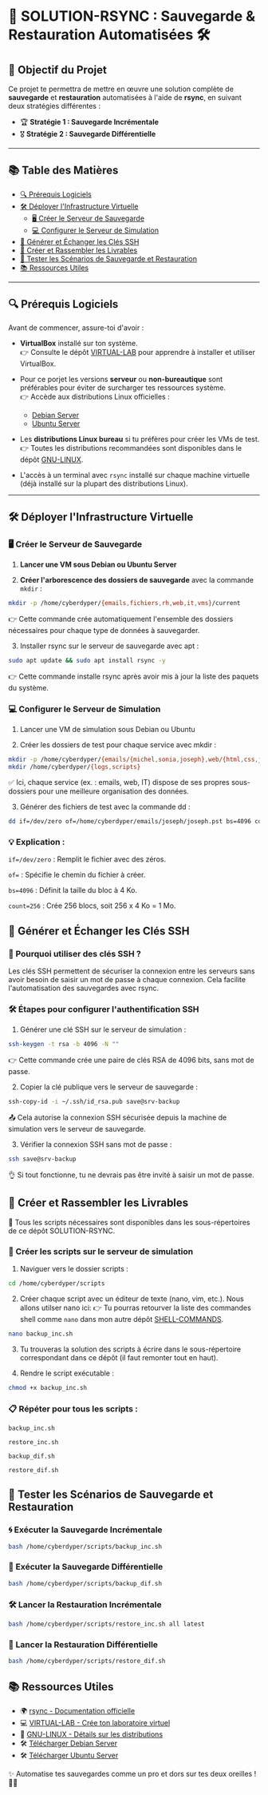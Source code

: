 # 🚀 **SOLUTION-RSYNC : Sauvegarde & Restauration Automatisées** 🛠️

## 🎯 **Objectif du Projet**
Ce projet te permettra de mettre en œuvre une solution complète de **sauvegarde** et **restauration** automatisées à l'aide de **rsync**, en suivant deux stratégies différentes :

- 🏆 **Stratégie 1 : Sauvegarde Incrémentale**
- 🎖️ **Stratégie 2 : Sauvegarde Différentielle**

---

## 📚 **Table des Matières**

- [🔍 Prérequis Logiciels](#-prérequis-logiciels)
- [🛠️ Déployer l'Infrastructure Virtuelle](#️-déployer-linfrastructure-virtuelle)
  - [🖥️ Créer le Serveur de Sauvegarde](#-créer-le-serveur-de-sauvegarde)
  - [💻 Configurer le Serveur de Simulation](#-configurer-le-serveur-de-simulation)
- [🔐 Générer et Échanger les Clés SSH](#-générer-et-échanger-les-clés-ssh)
- [📜 Créer et Rassembler les Livrables](#-créer-et-rassembler-les-livrables)
- [🧪 Tester les Scénarios de Sauvegarde et Restauration](#-tester-les-scénarios-de-sauvegarde-et-restauration)
- [📚 Ressources Utiles](#-ressources-utiles)

---

## 🔍 **Prérequis Logiciels**

Avant de commencer, assure-toi d'avoir :

- **VirtualBox** installé sur ton système.  
  👉 Consulte le dépôt [VIRTUAL-LAB](https://github.com/cyber-dyper/VIRTUAL-LAB) pour apprendre à installer et utiliser VirtualBox.

- Pour ce porjet les versions **serveur** ou **non-bureautique** sont préférables pour éviter de surcharger tes ressources système.  
  👉 Accède aux distributions Linux officielles :  
  - [Debian Server](https://www.debian.org/distrib)  
  - [Ubuntu Server](https://ubuntu.com/download/server)
 
- Les **distributions Linux bureau** si tu préfères pour créer les VMs de test.  
  👉 Toutes les distributions recommandées sont disponibles dans le dépôt [GNU-LINUX](https://github.com/cyber-dyper/GNU-LINUX).

  
- L'accès à un terminal avec `rsync` installé sur chaque machine virtuelle (déjà installé sur la plupart des distributions Linux).

---

## 🛠️ **Déployer l'Infrastructure Virtuelle**

### 🖥️ **Créer le Serveur de Sauvegarde**

1. **Lancer une VM sous Debian ou Ubuntu Server**  

2. **Créer l'arborescence des dossiers de sauvegarde** avec la commande `mkdir` :

```bash
mkdir -p /home/cyberdyper/{emails,fichiers,rh,web,it,vms}/current
```

👉 Cette commande crée automatiquement l'ensemble des dossiers nécessaires pour chaque type de données à sauvegarder.

3. Installer rsync sur le serveur de sauvegarde avec apt :
```bash
sudo apt update && sudo apt install rsync -y
```

👉 Cette commande installe rsync après avoir mis à jour la liste des paquets du système.


### 💻 Configurer le Serveur de Simulation

1. Lancer une VM de simulation sous Debian ou Ubuntu

2. Créer les dossiers de test pour chaque service avec mkdir :
```bash
mkdir -p /home/cyberdyper/{emails/{michel,sonia,joseph},web/{html,css,js,image},it/{client,finance,marketing},fichiers/{ppt,pdf,txt},rh/{bulletins,contrats,conges}}
mkdir /home/cyberdyper/{logs,scripts}
```

✅ Ici, chaque service (ex. : emails, web, IT) dispose de ses propres sous-dossiers pour une meilleure organisation des données.

3. Générer des fichiers de test avec la commande dd :
```bash
dd if=/dev/zero of=/home/cyberdyper/emails/joseph/joseph.pst bs=4096 count=256
```

### 💡 Explication :

`if=/dev/zero` : Remplit le fichier avec des zéros.

`of=` : Spécifie le chemin du fichier à créer.

`bs=4096` : Définit la taille du bloc à 4 Ko.

`count=256` : Crée 256 blocs, soit 256 x 4 Ko = 1 Mo.

## 🔐 Générer et Échanger les Clés SSH

### 🔑 Pourquoi utiliser des clés SSH ?

Les clés SSH permettent de sécuriser la connexion entre les serveurs sans avoir besoin de saisir un mot de passe à chaque connexion.
Cela facilite l'automatisation des sauvegardes avec rsync.

### 🛠️ Étapes pour configurer l'authentification SSH

1. Générer une clé SSH sur le serveur de simulation :
```bash
ssh-keygen -t rsa -b 4096 -N ""
```

👉 Cette commande crée une paire de clés RSA de 4096 bits, sans mot de passe.

2. Copier la clé publique vers le serveur de sauvegarde :
```bash
ssh-copy-id -i ~/.ssh/id_rsa.pub save@srv-backup
```

📤 Cela autorise la connexion SSH sécurisée depuis la machine de simulation vers le serveur de sauvegarde.

3. Vérifier la connexion SSH sans mot de passe :
```bash
ssh save@srv-backup
```

👌 Si tout fonctionne, tu ne devrais pas être invité à saisir un mot de passe.

## 📜 Créer et Rassembler les Livrables

📁 Tous les scripts nécessaires sont disponibles dans les sous-répertoires de ce dépôt SOLUTION-RSYNC.

### 📑 Créer les scripts sur le serveur de simulation

1. Naviguer vers le dossier scripts :
```bash
cd /home/cyberdyper/scripts
```

2. Créer chaque script avec un éditeur de texte (nano, vim, etc.). Nous allons utilser nano ici:
  👉 Tu pourras retourver la liste des commandes shell comme `nano` dans mon autre dépôt [SHELL-COMMANDS](https://github.com/cyber-dyper/SHELL-COMMANDS).
```bash
nano backup_inc.sh
```

3. Tu trouveras la solution des scripts à écrire dans le sous-répertoire correspondant dans ce dépôt (il faut remonter tout en haut).

4. Rendre le script exécutable :
```bash
chmod +x backup_inc.sh
```
### 📋 Répéter pour tous les scripts :

`backup_inc.sh`

`restore_inc.sh`

`backup_dif.sh`

`restore_dif.sh`

## 🧪 Tester les Scénarios de Sauvegarde et Restauration

### 🌀 Exécuter la Sauvegarde Incrémentale
```bash
bash /home/cyberdyper/scripts/backup_inc.sh
```
### 🔄 Exécuter la Sauvegarde Différentielle
```bash
bash /home/cyberdyper/scripts/backup_dif.sh
```
### 🛠️ Lancer la Restauration Incrémentale
```bash
bash /home/cyberdyper/scripts/restore_inc.sh all latest
```
### 💽 Lancer la Restauration Différentielle
```bash
bash /home/cyberdyper/scripts/restore_dif.sh
```

## 📚 **Ressources Utiles**

- 🌍 [rsync - Documentation officielle](https://download.samba.org/pub/rsync/rsync.html)
- 💻 [VIRTUAL-LAB - Crée ton laboratoire virtuel](https://github.com/cyber-dyper/VIRTUAL-LAB)
- 📁 [GNU-LINUX - Détails sur les distributions](https://github.com/cyber-dyper/GNU-LINUX)
- 🛠️ [Télécharger Debian Server](https://www.debian.org/distrib)
- 🛠️ [Télécharger Ubuntu Server](https://ubuntu.com/download/server)


✨ Automatise tes sauvegardes comme un pro et dors sur tes deux oreilles ! 🚀😊
